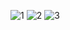 ![1](https://user-images.githubusercontent.com/43690534/71609976-77fc6900-2bbf-11ea-9001-f0dbeeb6d96e.jpg)
![2](https://user-images.githubusercontent.com/43690534/71609973-7763d280-2bbf-11ea-970a-4e189daa1aec.jpg)
![3](https://user-images.githubusercontent.com/43690534/71609975-77fc6900-2bbf-11ea-8da3-f647c58bafb5.jpg)
